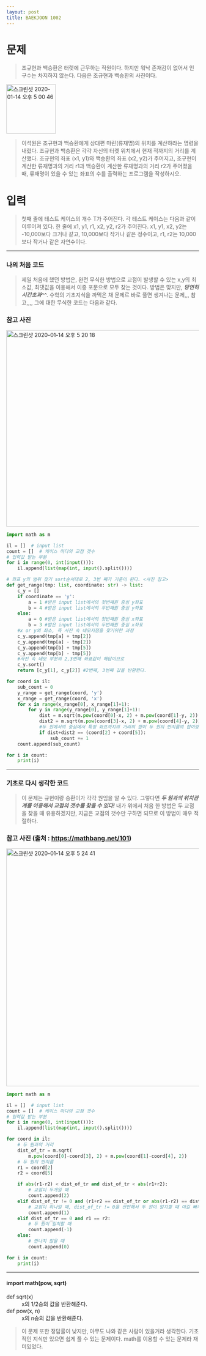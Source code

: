 ```yaml
---
layout: post
title: BAEKJOON 1002
---
```


# 문제
> 조규현과 백승환은 터렛에 근무하는 직원이다. 하지만 워낙 존재감이 없어서 인구수는 차지하지 않는다. 다음은 조규현과 백승환의 사진이다.
<div>
    <img width="129" alt="스크린샷 2020-01-14 오후 5 00 46" src="https://user-images.githubusercontent.com/37113547/72324968-723e7180-36ef-11ea-9cee-c24b9bc6ed86.png">
</div>

> 이석원은 조규현과 백승환에게 상대편 마린(류재명)의 위치를 계산하라는 명령을 내렸다. 조규현과 백승환은 각각 자신의 터렛 위치에서 현재 적까지의 거리를 계산했다.
조규현의 좌표 (x1, y1)와 백승환의 좌표 (x2, y2)가 주어지고, 조규현이 계산한 류재명과의 거리 r1과 백승환이 계산한 류재명과의 거리 r2가 주어졌을 때, 류재명이 있을 수 있는 좌표의 수를 출력하는 프로그램을 작성하시오.

# 입력
> 첫째 줄에 테스트 케이스의 개수 T가 주어진다. 각 테스트 케이스는 다음과 같이 이루어져 있다.
한 줄에 x1, y1, r1, x2, y2, r2가 주어진다. x1, y1, x2, y2는 -10,000보다 크거나 같고, 10,000보다 작거나 같은 정수이고, r1, r2는 10,000보다 작거나 같은 자연수이다.

-----
### 나의 처음 코드

> 제일 처음에 했던 방법은, 완전 무식한 방법으로 교점이 발생할 수 있는 x,y의 최소값, 최댓값을 이용해서 이중 포문으로 모두 찾는 것이다.
방법은 맞지만, ***당연히 시간초과^^***. 수학의 기초지식을 까먹은 채 문제르 바로 풀면 생겨나는 문제,,, 참고,,,,
그에 대한 무식한 코드는 다음과 같다.
### 참고 사진
<div>
    <img width="514" alt="스크린샷 2020-01-14 오후 5 20 18" src="https://user-images.githubusercontent.com/37113547/72326239-2ccf7380-36f2-11ea-91e0-16fcec692347.png">
</div>

~~~python
import math as m

il = []  # input list
count = []  # 케이스 마다의 교점 갯수
# 입력값 받는 부분
for i in range(0, int(input())):
    il.append(list(map(int, input().split())))

# 좌표 y의 범위 찾기 sort순서대로 2, 3번 째가 기준이 된다. <사진 참고>
def get_range(tmp: list, coordinate: str) -> list:
    c_y = []
    if coordinate == 'y':
        a = 1 #받은 input list에서의 첫번째원 중심 y좌표
        b = 4 #받은 input list에서의 두번째원 중심 y좌표
    else:
        a = 0 #받은 input list에서의 첫번째원 중심 x좌표
        b = 3 #받은 input list에서의 두번째원 중심 x좌표
    #x or y의 최소, 즉 사진 속 네모지점을 찾기위한 과정
    c_y.append(tmp[a] + tmp[2])
    c_y.append(tmp[a] - tmp[2])
    c_y.append(tmp[b] + tmp[5])
    c_y.append(tmp[b] - tmp[5])
    #사진 속 네모 부분의 2,3번째 좌표값이 해답이므로
    c_y.sort()
    return [c_y[1], c_y[2]] #2번째, 3번째 값을 반환한다.

for coord in il:
    sub_count = 0
    y_range = get_range(coord, 'y')
    x_range = get_range(coord, 'x')
    for x in range(x_range[0], x_range[1]+1):
        for y in range(y_range[0], y_range[1]+1):
            dist = m.sqrt(m.pow(coord[0]-x, 2) + m.pow(coord[1]-y, 2))
            dist2 = m.sqrt(m.pow(coord[3]-x, 2) + m.pow(coord[4]-y, 2))
            #두 원에서의 중심에서 특정 좌표까지의 거리의 합이 두 원의 반지름의 합이랑 같다
            if dist+dist2 == (coord[2] + coord[5]):
                sub_count += 1
    count.append(sub_count)

for i in count:
    print(i)
~~~
----- 
### 기초로 다시 생각한 코드
> 이 문제는 규현이랑 승환이가 각각 원임을 알 수 있다. 그렇다면 ***두 원과의 위치관계를 이용해서 교점의 갯수를 찾을 수 있다!*** 내가 위에서 처음 한 방법은 두 교점을 찾을 때 유용하겠지만, 지금은 교점의 갯수만 구하면 되므로 이 방법이 매우 적절하다.

### 참고 사진 (출처 : https://mathbang.net/101)
<div>
    <img width="622" alt="스크린샷 2020-01-14 오후 5 24 41" src="https://user-images.githubusercontent.com/37113547/72326594-cac33e00-36f2-11ea-99b7-cb596588eebe.png">
</div>

~~~python
import math as m

il = []  # input list
count = []  # 케이스 마다의 교점 갯수
# 입력값 받는 부분
for i in range(0, int(input())):
    il.append(list(map(int, input().split())))

for coord in il:
    # 두 원과의 거리
    dist_of_tr = m.sqrt(
        m.pow(coord[0]-coord[3], 2) + m.pow(coord[1]-coord[4], 2))
    # 두 원의 반지름
    r1 = coord[2]
    r2 = coord[5]

    if abs(r1-r2) < dist_of_tr and dist_of_tr < abs(r1+r2):
        # 교점이 두개일 때
        count.append(2)
    elif dist_of_tr != 0 and (r1+r2 == dist_of_tr or abs(r1-r2) == dist_of_tr):
        # 교점이 하나일 때, dist_of_tr != 0을 선언해서 두 원이 일치할 때 여길 빠지는걸 대비하자
        count.append(1)
    elif dist_of_tr == 0 and r1 == r2:
        # 두 원이 일치할 때
        count.append(-1)
    else:
        # 만나지 않을 때
        count.append(0)

for i in count:
    print(i)
~~~


-----
#### import math(pow, sqrt)
<dl>
        <dt>def sqrt(x)</dt>
        <dd>x의 1/2승의 값을 반환해준다.</dd>
    <dt>def pow(x, n)</dt>
    <dd>x의 n승의 값을 반환해준다.</dd>
</dl>

> 이 문제 또한 정답률이 낮지만, 아무도 나와 같은 사람이 있을거라 생각한다. 기초적인 지식만 있으면 쉽게 풀 수 있는 문제이다.
math를 이용할 수 있는 문제라 재미있었다.
